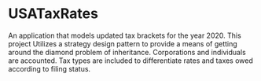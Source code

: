 # USATaxRates
An application that models updated tax brackets for the year 2020. This project Utilizes a strategy design pattern to provide a means of getting around the diamond problem of inheritance. Corporations and individuals are accounted. Tax types are included to differentiate rates and taxes owed according to filing status.
